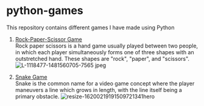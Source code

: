# python-games
This repository contains different games I have made using Python

1. [Rock-Paper-Scissor Game](https://github.com/ArnabC27/python-games/blob/main/rock_paper_scissor.py) <br>
   Rock paper scissors is a hand game usually played between two people, in which each player simultaneously forms one of three shapes with an outstretched hand. These shapes are "rock", "paper", and "scissors".![L-1118477-1481560705-7565 jpeg](https://user-images.githubusercontent.com/70847577/116782961-b6eb4900-aaa9-11eb-9566-4b22fd16dfd3.jpg)
   
2. [Snake Game](https://github.com/ArnabC27/python-games/blob/main/snake-game.py) <br>
   Snake is the common name for a video game concept where the player maneuvers a line which grows in length, with the line itself being a primary obstacle.
   ![resize-16200219191509721341hero](https://user-images.githubusercontent.com/70847577/116853554-e4540600-ac13-11eb-94ef-313d49ddce25.png)







